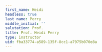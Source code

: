 ```yaml
---
first_name: Heidi
headless: true
last_name: Perry
middle_initial: ''
salutation: Prof.
title: Prof. Heidi Perry
type: instructor
uid: fba33774-a589-135f-8cc1-a7975b070e8a
---
```

